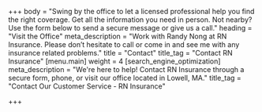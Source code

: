 +++
body = "Swing by the office to let a licensed professional help you find the right coverage. Get all the information you need in person. Not nearby? Use the form below to send a secure message or give us a call."
heading = "Visit the Office"
meta_description = "Work with Randy Nong at RN Insurance. Please don’t hesitate to call or come in and see me with any insurance related problems."
title = "Contact"
title_tag = "Contact RN Insurance"
[menu.main]
weight = 4
[search_engine_optimization]
meta_description = "We're here to help! Contact RN Insurance through a secure form, phone, or visit our office located in Lowell, MA."
title_tag = "Contact Our Customer Service - RN Insurance"

+++
